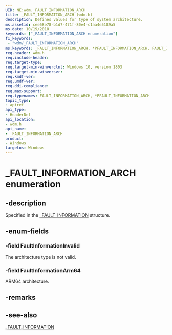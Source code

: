 ```yaml
---
UID: NE:wdm._FAULT_INFORMATION_ARCH
title: _FAULT_INFORMATION_ARCH (wdm.h)
description: Defines values for type of system architecture.
ms.assetid: cee58e78-b1d7-471f-80e4-c1aa4e5189a5
ms.date: 10/19/2018
keywords: ["_FAULT_INFORMATION_ARCH enumeration"]
f1_keywords:
 - "wdm/_FAULT_INFORMATION_ARCH"
ms.keywords: _FAULT_INFORMATION_ARCH, *PFAULT_INFORMATION_ARCH, FAULT_INFORMATION_ARCH, 
req.header: wdm.h
req.include-header:
req.target-type:
req.target-min-winverclnt: Windows 10, version 1803
req.target-min-winversvr:
req.kmdf-ver:
req.umdf-ver:
req.ddi-compliance:
req.max-support:
req.typenames: FAULT_INFORMATION_ARCH, *PFAULT_INFORMATION_ARCH
topic_type: 
- apiref
api_type: 
- HeaderDef
api_location:
- wdm.h
api_name: 
- _FAULT_INFORMATION_ARCH
product:
- Windows
targetos: Windows
---
```


# _FAULT_INFORMATION_ARCH enumeration

## -description

Specified in the [_FAULT_INFORMATION](ns-wdm-_fault_information.md) structure.

## -enum-fields

### -field FaultInformationInvalid 
The architecture type is not valid. 

### -field FaultInformationArm64
ARM64 architecture.

## -remarks

## -see-also
[_FAULT_INFORMATION](ns-wdm-_fault_information.md)
